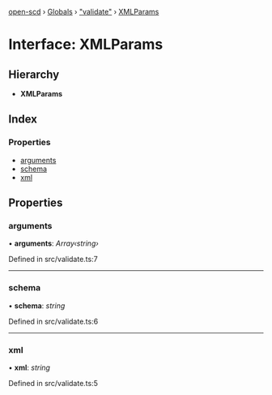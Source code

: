 [open-scd](../README.md) › [Globals](../globals.md) › ["validate"](../modules/_validate_.md) › [XMLParams](_validate_.xmlparams.md)

# Interface: XMLParams

## Hierarchy

* **XMLParams**

## Index

### Properties

* [arguments](_validate_.xmlparams.md#arguments)
* [schema](_validate_.xmlparams.md#schema)
* [xml](_validate_.xmlparams.md#xml)

## Properties

###  arguments

• **arguments**: *Array‹string›*

Defined in src/validate.ts:7

___

###  schema

• **schema**: *string*

Defined in src/validate.ts:6

___

###  xml

• **xml**: *string*

Defined in src/validate.ts:5
